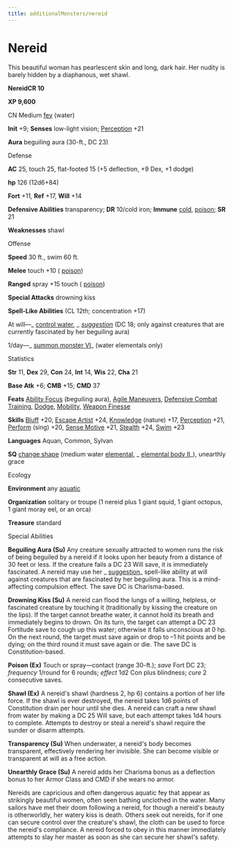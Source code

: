 ```yaml
---
title: additionalMonsters/nereid
---
```

# Nereid

This beautiful woman has pearlescent skin and long, dark hair. Her nudity is barely hidden by a diaphanous, wet shawl.

**NereidCR 10**

**XP 9,600**

CN Medium [fey](monsters/creatureTypes.md#_fey) (water)

**Init** +9; **Senses** low-light vision; [Perception](additionalMonsters/../skills/perception.md#_perception) +21

**Aura** beguiling aura (30-ft., DC 23)

Defense

**AC** 25, touch 25, flat-footed 15 (+5 deflection, +9 Dex, +1 dodge)

**hp** 126 (12d6+84)

**Fort** +11, **Ref** +17, **Will** +14

**Defensive Abilities** transparency; **DR** 10/cold iron; **Immune** [cold](monsters/creatureTypes.md#_cold-subtype), [poison](monsters/universalMonsterRules.md#_poison-(ex-or-su)); **SR** 21

**Weaknesses** shawl

Offense

**Speed** 30 ft., swim 60 ft.

**Melee** touch +10 ( [poison](monsters/universalMonsterRules.md#_poison-(ex-or-su)))

**Ranged** spray +15 touch ( [poison](monsters/universalMonsterRules.md#_poison-(ex-or-su)))

**Special Attacks** drowning kiss

**Spell-Like Abilities** (CL 12th; concentration +17)

At will—_ [control water](additionalMonsters/../spells/controlWater.md#_control-water)_, _ [suggestion](additionalMonsters/../spells/suggestion.md#_suggestion)_ (DC 18; only against creatures that are currently fascinated by her beguiling aura)

1/day—_ [summon monster VI](additionalMonsters/../spells/summonMonster.md#_summon-monster-vi)_ (water elementals only)

Statistics

**Str** 11, **Dex** 29, **Con** 24, **Int** 14, **Wis** 22, **Cha** 21

**Base Atk** +6; **CMB** +15; **CMD** 37

**Feats** [Ability Focus](additionalMonsters/../monsters/monsterFeats.md#_ability-focus) (beguiling aura), [Agile Maneuvers](additionalMonsters/../feats.md#_agile-maneuvers), [Defensive Combat Training](additionalMonsters/../feats.md#_defensive-combat-training), [Dodge](additionalMonsters/../feats.md#_dodge), [Mobility](additionalMonsters/../feats.md#_mobility), [Weapon Finesse](additionalMonsters/../feats.md#_weapon-finesse)

**Skills** [Bluff](additionalMonsters/../skills/bluff.md#_bluff) +20, [Escape Artist](additionalMonsters/../skills/escapeArtist.md#_escape-artist) +24, [Knowledge](additionalMonsters/../skills/knowledge.md#_knowledge) (nature) +17, [Perception](additionalMonsters/../skills/perception.md#_perception) +21, [Perform](additionalMonsters/../skills/perform.md#_perform) (sing) +20, [Sense Motive](additionalMonsters/../skills/senseMotive.md#_sense-motive) +21, [Stealth](additionalMonsters/../skills/stealth.md#_stealth) +24, [Swim](additionalMonsters/../skills/swim.md#_swim) +23

**Languages** Aquan, Common, Sylvan

**SQ** [change shape](monsters/universalMonsterRules.md#_change-shape) (medium water [elemental](monsters/creatureTypes.md#_elemental-subtype), _ [elemental body II](additionalMonsters/../spells/elementalBody.md#_elemental-body-ii)_), unearthly grace

Ecology

**Environment** any [aquatic](monsters/creatureTypes.md#_aquatic-subtype)

**Organization** solitary or troupe (1 nereid plus 1 giant squid, 1 giant octopus, 1 giant moray eel, or an orca)

**Treasure** standard

Special Abilities

**Beguiling Aura (Su)** Any creature sexually attracted to women runs the risk of being beguiled by a nereid if it looks upon her beauty from a distance of 30 feet or less. If the creature fails a DC 23 Will save, it is immediately fascinated. A nereid may use her _ [suggestion](additionalMonsters/../spells/suggestion.md#_suggestion)_ spell-like ability at will against creatures that are fascinated by her beguiling aura. This is a mind-affecting compulsion effect. The save DC is Charisma-based.

**Drowning Kiss (Su)** A nereid can flood the lungs of a willing, helpless, or fascinated creature by touching it (traditionally by kissing the creature on the lips). If the target cannot breathe water, it cannot hold its breath and immediately begins to drown. On its turn, the target can attempt a DC 23 Fortitude save to cough up this water; otherwise it falls unconscious at 0 hp. On the next round, the target must save again or drop to –1 hit points and be dying; on the third round it must save again or die. The save DC is Constitution-based.

**Poison (Ex)** Touch or spray—contact (range 30-ft.); _save_ Fort DC 23; _frequency_ 1/round for 6 rounds; _effect_ 1d2 Con plus blindness; _cure_ 2 consecutive saves.

**Shawl (Ex)** A nereid's shawl (hardness 2, hp 6) contains a portion of her life force. If the shawl is ever destroyed, the nereid takes 1d6 points of Constitution drain per hour until she dies. A nereid can craft a new shawl from water by making a DC 25 Will save, but each attempt takes 1d4 hours to complete. Attempts to destroy or steal a nereid's shawl require the sunder or disarm attempts.

**Transparency (Su)** When underwater, a nereid's body becomes transparent, effectively rendering her invisible. She can become visible or transparent at will as a free action.

**Unearthly Grace (Su)** A nereid adds her Charisma bonus as a deflection bonus to her Armor Class and CMD if she wears no armor.

Nereids are capricious and often dangerous aquatic fey that appear as strikingly beautiful women, often seen bathing unclothed in the water. Many sailors have met their doom following a nereid, for though a nereid's beauty is otherworldly, her watery kiss is death. Others seek out nereids, for if one can secure control over the creature's shawl, the cloth can be used to force the nereid's compliance. A nereid forced to obey in this manner immediately attempts to slay her master as soon as she can secure her shawl's safety.

